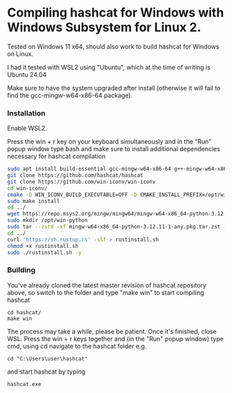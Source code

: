 # Compiling hashcat for Windows with Windows Subsystem for Linux 2.

Tested on Windows 11 x64, should also work to build hashcat for Windows on Linux.

I had it tested with WSL2 using "Ubuntu", which at the time of writing is Ubuntu 24.04

Make sure to have the system upgraded after install (otherwise it will fail to find the gcc-mingw-w64-x86-64 package).

### Installation ###

Enable WSL2.

Press the win + r key on your keyboard simultaneously and in the "Run" popup window type bash and make sure to install additional dependencies necessary for hashcat compilation
```bash
sudo apt install build-essential gcc-mingw-w64-x86-64 g++-mingw-w64-x86-64 make git zstd python3-dev cmake
git clone https://github.com/hashcat/hashcat
git clone https://github.com/win-iconv/win-iconv
cd win-iconv/
cmake -D WIN_ICONV_BUILD_EXECUTABLE=OFF -D CMAKE_INSTALL_PREFIX=/opt/win-iconv-64 -D CMAKE_CXX_COMPILER=$(which x86_64-w64-mingw32-g++) -D CMAKE_C_COMPILER=$(which x86_64-w64-mingw32-gcc) -D CMAKE_SYSTEM_NAME=Windows
sudo make install
cd ../
wget https://repo.msys2.org/mingw/mingw64/mingw-w64-x86_64-python-3.12.11-1-any.pkg.tar.zst
sudo mkdir /opt/win-python
sudo tar --zstd -xf mingw-w64-x86_64-python-3.12.11-1-any.pkg.tar.zst -C /opt/win-python
cd ../
curl 'https://sh.rustup.rs' -sSf > rustinstall.sh
chmod +x rustinstall.sh
sudo ./rustinstall.sh -y
```

### Building ###

You've already cloned the latest master revision of hashcat repository above, so switch to the folder and type "make win" to start compiling hashcat
```
cd hashcat/
make win
```

The process may take a while, please be patient. Once it's finished, close WSL.
Press the win + r keys together and (in the "Run" popup window) type cmd, using cd navigate to the hashcat folder e.g.
```
cd "C:\Users\user\hashcat"
```
and start hashcat by typing
```
hashcat.exe
```
